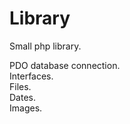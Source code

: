 # Library

Small php library.

PDO database connection.<br>
Interfaces.<br>
Files.<br>
Dates.<br>
Images.<br>
